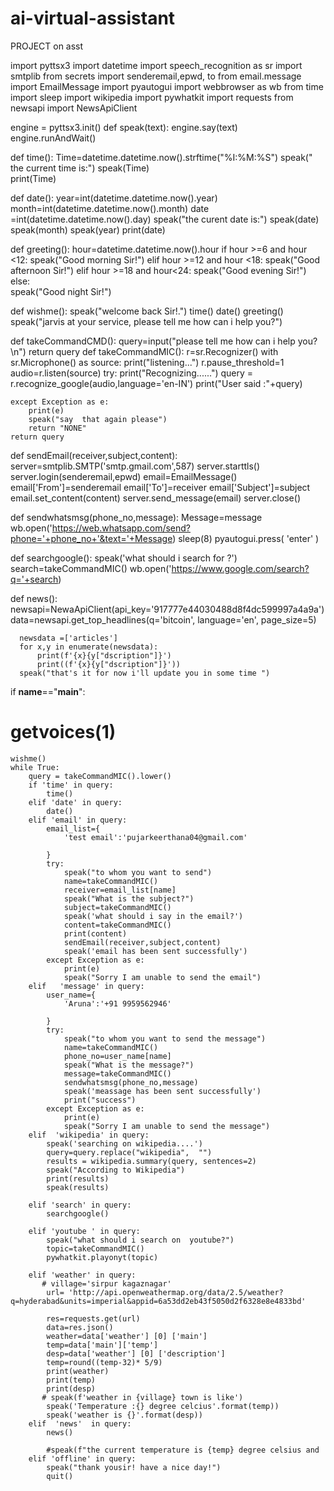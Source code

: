 # ai-virtual-assistant
PROJECT on asst


import pyttsx3
import datetime
import speech_recognition as sr
import smtplib
from secrets import senderemail,epwd, to
from email.message import EmailMessage
import pyautogui
import webbrowser as wb
from time import sleep
import wikipedia
import pywhatkit 
import requests
from newsapi import NewsApiClient

engine = pyttsx3.init()
def speak(text):
    engine.say(text)
    engine.runAndWait()
    
def time():
    Time=datetime.datetime.now().strftime("%I:%M:%S")
    speak(" the current time is:")
    speak(Time)    
    print(Time)
     
def date():
    year=int(datetime.datetime.now().year)
    month=int(datetime.datetime.now().month)
    date =int(datetime.datetime.now().day)
    speak("the curent date is:")
    speak(date)
    speak(month)
    speak(year)
    print(date)


def  greeting():
    hour=datetime.datetime.now().hour
    if hour >=6 and hour <12:
        speak("Good morning Sir!")
    elif hour >=12 and hour <18:
        speak("Good afternoon Sir!")
    elif hour >=18 and hour<24:
        speak("Good evening Sir!")
    else:    
        speak("Good night Sir!")

def wishme():
    speak("welcome back Sir!.")
    time()
    date()
    greeting()
    speak("jarvis  at your service, please tell me how can i help you?")
    
def takeCommandCMD():
    query=input("please tell me how can i help you?\n")
    return  query
def takeCommandMIC():
    r=sr.Recognizer()
    with sr.Microphone() as source:
        print("listening...")
        r.pause_threshold=1
        audio=r.listen(source)
    try:
        print("Recognizing......")
        query = r.recognize_google(audio,language='en-IN')
        print("User said :"+query)
        
    except Exception as e:
        print(e)
        speak("say  that again please")
        return "NONE"
    return query

def sendEmail(receiver,subject,content):
    server=smtplib.SMTP('smtp.gmail.com',587)
    server.starttls()
    server.login(senderemail,epwd)
    email=EmailMessage()
    email['From']=senderemail
    email['To']=receiver
    email['Subject']=subject
    email.set_content(content)
    server.send_message(email)
    server.close()
    
def  sendwhatsmsg(phone_no,message):
      Message=message
      wb.open('https://web.whatsapp.com/send?phone='+phone_no+'&text='+Message)
      sleep(8)
      pyautogui.press( 'enter' )  
    
def searchgoogle():
    speak('what should i search for ?')
    search=takeCommandMIC()
    wb.open('https://www.google.com/search?q='+search)
    
def  news():
      newsapi=NewaApiClient(api_key='917777e44030488d8f4dc599997a4a9a')
      data=newsapi.get_top_headlines(q='bitcoin',
                                     language='en',
                                     page_size=5)
      
      newsdata =['articles']
      for x,y in enumerate(newsdata):
          print(f'{x}{y["dscription"]}')
          print((f'{x}{y["dscription"]}'))
      speak("that's it for now i'll update you in some time ")    
    
if __name__=="__main__":
   #     getvoices(1)
    wishme()
    while True:
        query = takeCommandMIC().lower()
        if 'time' in query:
            time()
        elif 'date' in query:
            date()
        elif 'email' in query:    
            email_list={
                'test email':'pujarkeerthana04@gmail.com'
                
            }
            try:
                speak("to whom you want to send")
                name=takeCommandMIC()
                receiver=email_list[name]
                speak("What is the subject?")
                subject=takeCommandMIC()
                speak('what should i say in the email?')
                content=takeCommandMIC()
                print(content)  
                sendEmail(receiver,subject,content)
                speak('email has been sent successfully')
            except Exception as e:
                print(e)
                speak("Sorry I am unable to send the email")
        elif   'message' in query:
            user_name={
                'Aruna':'+91 9959562946'
                
            }
            try:
                speak("to whom you want to send the message")
                name=takeCommandMIC()
                phone_no=user_name[name]
                speak("What is the message?")
                message=takeCommandMIC()
                sendwhatsmsg(phone_no,message)
                speak('meassage has been sent successfully')
                print("success")
            except Exception as e:
                print(e)
                speak("Sorry I am unable to send the message")      
        elif  'wikipedia' in query:
            speak('searching on wikipedia....')       
            query=query.replace("wikipedia",  "")
            results = wikipedia.summary(query, sentences=2)
            speak("According to Wikipedia")
            print(results)
            speak(results)     
            
        elif 'search' in query:  
            searchgoogle()   
            
        elif 'youtube ' in query:
            speak("what should i search on  youtube?")  
            topic=takeCommandMIC()
            pywhatkit.playonyt(topic) 
            
        elif 'weather' in query:  
           # village='sirpur kagaznagar'  
            url= 'http://api.openweathermap.org/data/2.5/weather?q=hyderabad&units=imperial&appid=6a53dd2eb43f5050d2f6328e8e4833bd'
 
            res=requests.get(url)
            data=res.json()
            weather=data['weather'] [0] ['main']
            temp=data['main']['temp'] 
            desp=data['weather'] [0] ['description']
            temp=round((temp-32)* 5/9)
            print(weather)
            print(temp)
            print(desp)
           # speak(f'weather in {village} town is like')
            speak('Temperature :{} degree celcius'.format(temp))
            speak('weather is {}'.format(desp))
        elif  'news'  in query:
            news()
          
            #speak(f"the current temperature is {temp} degree celsius and
        elif 'offline' in query:
            speak("thank yousir! have a nice day!")
            quit()

